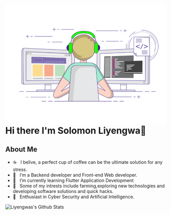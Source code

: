 <img align="left" alt="GIF" src="https://raw.githubusercontent.com/devSouvik/devSouvik/master/gif3.gif"/>

# Hi there I'm Solomon Liyengwa👋

## About Me

- ☕ &nbsp; I belive, a perfect cup of coffee can be the ultimate solution for any stress.
- 💼 &nbsp; I’m a Backend developer and Front-end Web developer.
- 🔭 &nbsp; I’m currently learning Flutter Application Development
- 🤔 &nbsp; Some of my intrests include farming,exploring new technologies and developing software solutions and quick hacks.
- 🌱 &nbsp; Enthusiast in Cyber Security and Artificial Intelligence.

<!-- ## My Tech Stacks
### Database
![MariaDB](https://img.shields.io/badge/MariaDB-003545?style=for-the-badge&logo=mariadb&logoColor=white)
![MySQL](https://img.shields.io/badge/mysql-%2300f.svg?style=for-the-badge&logo=mysql&logoColor=white)
![Redis](https://img.shields.io/badge/redis-%23DD0031.svg?style=for-the-badge&logo=redis&logoColor=white)
![SQLite](https://img.shields.io/badge/sqlite-%2307405e.svg?style=for-the-badge&logo=sqlite&logoColor=white)

### Frontend
![Bootstrap](https://img.shields.io/badge/bootstrap-%23563D7C.svg?style=for-the-badge&logo=bootstrap&logoColor=white)

![Laravel](https://img.shields.io/badge/laravel-%23FF2D20.svg?style=for-the-badge&logo=laravel&logoColor=white)
![NPM](https://img.shields.io/badge/NPM-%23CB3837.svg?style=for-the-badge&logo=npm&logoColor=white)
![Nuxtjs](https://img.shields.io/badge/Nuxt-002E3B?style=for-the-badge&logo=nuxtdotjs&logoColor=#00DC82)
 ![TailwindCSS](https://img.shields.io/badge/tailwindcss-%2338B2AC.svg?style=for-the-badge&logo=tailwind-css&logoColor=white)
 ![Vite](https://img.shields.io/badge/vite-%23646CFF.svg?style=for-the-badge&logo=vite&logoColor=white)
 ![Vue.js](https://img.shields.io/badge/vuejs-%2335495e.svg?style=for-the-badge&logo=vuedotjs&logoColor=%234FC08D)
 ![WordPress](https://img.shields.io/badge/WordPress-%23117AC9.svg?style=for-the-badge&logo=WordPress&logoColor=white)

 ### Hosting/Saas
 ![AWS](https://img.shields.io/badge/AWS-%23FF9900.svg?style=for-the-badge&logo=amazon-aws&logoColor=white)
 ![DigitalOcean](https://img.shields.io/badge/DigitalOcean-%230167ff.svg?style=for-the-badge&logo=digitalOcean&logoColor=white)
 ![Heroku](https://img.shields.io/badge/heroku-%23430098.svg?style=for-the-badge&logo=heroku&logoColor=white)
 ![Vercel](https://img.shields.io/badge/vercel-%23000000.svg?style=for-the-badge&logo=vercel&logoColor=white)
### Mobile
![Flutter](https://img.shields.io/badge/Flutter-%2302569B.svg?style=for-the-badge&logo=Flutter&logoColor=white) -->


<img align="center" src="https://github-readme-stats.vercel.app/api?username=Liyengwas&include_all_commits=true&count_private=true&show_icons=true&line_height=20&title_color=7A7ADB&icon_color=2234AE&text_color=D3D3D3&bg_color=0,000000,130F40" alt="Liyengwas's Github Stats">

